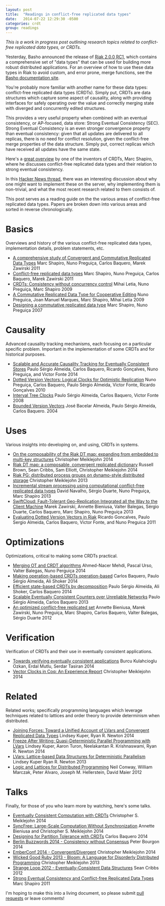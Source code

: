```yaml
---
layout: post
title:  "Readings in conflict-free replicated data types"
date:   2014-07-22 12:29:30 -0500
categories: crdt
group: readings
---
```


_This is a work in progress post outlining research topics related to
conflict-free replicated data types, or CRDTs._

Yesterday, Basho announced the release of [Riak 2.0.0 RC1][RC1], which
contains a comprehensive set of "data types" that can be used for
building more robust distributed applications.  For an overview of how
to use these data types in Riak to avoid custom, and error prone, merge
functions, see the [Basho documentation site][docs].

You're probably more familiar with another name for these data types:
conflict-free replicated data types (CRDTs).  Simply put, CRDTs are data
structures which capture some aspect of causality, along with providing
interfaces for safely operating over the value and correctly merging
state with diverged and concurrently edited structures.

This provides a very useful property when combined with an eventual
consistency, or AP-focused, data store: Strong Eventual Consistency
(SEC).  Strong Eventual Consistency is an even stronger convergence
property than eventual consistency: given that all updates are delivered
to all replicas, there is no need for conflict resolution, given the
conflict-free merge properties of the data structure.  Simply put,
correct replicas which have received all updates have the same state.

Here's a [great overview][overview] by one of the inventors of CRDTs,
Marc Shapiro, where he discusses conflict-free replicated data types and
their relation to strong eventual consistency.

In this [Hacker News thread][hn], there was an interesting discussion
about why one might want to implement these on the server, why
implementing them is non-trivial, and what the most recent research
related to them consists of.

This post serves as a reading guide on the the various areas of
conflict-free replicated data types.  Papers are broken down into various
areas and sorted in reverse chronologically.

# Basics

Overviews and history of the various conflict-free replicated data
types, implementation details, problem statements, etc.

* [A comprehensive study of Convergent and Commutative Replicated Data Types](http://hal.inria.fr/inria-00555588)
  <span class="author">Marc Shapiro, Nuno Preguiça, Carlos Baquero, Marek Zawirski</span>
  <span class="date">2011</span>
* [Conflict-free replicated data types](http://dl.acm.org/citation.cfm?id=2050642)
  <span class="author">Marc Shapiro, Nuno Preguiça, Carlos Baquero, Marek Zawirski</span>
  <span class="date">2011</span>
* [CRDTs: Consistency without concurrency control](http://arxiv.org/abs/0907.0929)
  <span class="author">Mihai Letia, Nuno Preguiça, Marc Shapiro</span>
  <span class="date">2009</span>
* [A Commutative Replicated Data Type for Cooperative Editing](http://dl.acm.org/citation.cfm?id=1584339.1584604)
  <span class="author">Nuno Preguica, Joan Manuel Marques, Marc Shapiro, Mihai Letia</span>
  <span class="date">2009</span>
* [Designing a commutative replicated data type](http://arxiv.org/abs/0710.1784)
  <span class="author">Marc Shapiro, Nuno Preguiça</span>
  <span class="date">2007</span>

# Causality

Advanced causality tracking mechanisms, each focusing on a particular
specific problem.  Important in the implementation of some CRDTs and for
historical purposes.

* [Scalable and Accurate Causality Tracking for Eventually Consistent Stores](http://haslab.uminho.pt/tome/files/dvvset-dais.pdf)
  <span class="author">Paulo Sérgio Almeida, Carlos Baquero, Ricardo Gonçalves, Nuno Preguiça, and Victor Fonte</span>
  <span class="date">2014</span>
* [Dotted Version Vectors: Logical Clocks for Optimistic Replication](http://arxiv.org/abs/1011.5808)
  <span class="author">Nuno Preguiça, Carlos Baquero, Paulo Sérgio Almeida, Victor Fonte, Ricardo Gonçalves</span>
  <span class="date">2010</span>
* [Interval Tree Clocks](http://dl.acm.org/citation.cfm?id=1496330)
  <span class="author">Paulo Sérgio Almeida, Carlos Baquero, Victor Fonte</span>
  <span class="date">2008</span>
* [Bounded Version Vectors](http://gsd.di.uminho.pt/publications/gsd-2004-03)
  <span class="author">José Bacelar Almeida, Paulo Sérgio Almeida, Carlos Baquero.</span>
  <span class="date">2004</span>

# Uses

Various insights into developing on, and using, CRDTs in systems.

* [On the composability of the Riak DT map: expanding from embedded to multi-key structures](http://dl.acm.org/citation.cfm?doid=2596631.2596635)
  <span class="author">Christopher Meiklejohn</span>
  <span class="date">2014</span>
* [Riak DT map: a composable, convergent replicated dictionary](http://dl.acm.org/citation.cfm?id=2596633)
  <span class="author">Russell Brown, Sean Cribbs, Sam Elliott, Christopher Meiklejohn</span>
  <span class="date">2014</span>
* [Riak PG: distributed process groups on dynamo-style distributed storage](http://dl.acm.org/citation.cfm?id=2505305.2505309&coll=DL&dl=GUIDE)
  <span class="author">Christopher Meiklejohn</span>
  <span class="date">2013</span>
* [Incremental stream processing using computational conflict-free replicated data types](http://dl.acm.org/citation.cfm?id=2460762)
  <span class="author">David Navalho, Sérgio Duarte, Nuno Preguiça, Marc Shapiro</span>
  <span class="date">2013</span>
* [SwiftCloud: Fault-Tolerant Geo-Replication Integrated all the Way to the Client Machine](http://arxiv.org/abs/1310.3107)
  <span class="author">Marek Zawirski, Annette Bieniusa, Valter Balegas, Sérgio Duarte, Carlos Baquero, Marc Shapiro, Nuno Preguiça</span>
  <span class="date">2013</span>
* [Evaluating Dotted Version Vectors in Riak](http://asc.di.fct.unl.pt/~nmp/pubs/inforum-2011-2.pdf)
  <span class="author">Ricardo Goncalves, Paulo Sergio Almeida, Carlos Baquero, Victor Fonte, and Nuno Preguica</span>
  <span class="date">2011</span>

# Optimizations

Optimizations, critical to making some CRDTs practical.

* [Merging OT and CRDT algorithms](http://dl.acm.org/citation.cfm?id=2596636&CFID=513905613&CFTOKEN=18423880)
  <span class="author">Ahmed-Nacer Mehdi, Pascal Urso, Valter Balegas, Nuno Perguiça</span>
  <span class="date">2014</span>
* [Making operation-based CRDTs operation-based](http://dl.acm.org/citation.cfm?id=2596632&CFID=513905613&CFTOKEN=18423880)
  <span class="author">Carlos Baquero, Paulo Sérgio Almeida, Ali Shoker</span>
  <span class="date">2014</span>
* [Efficient state-based CRDTs by decomposition](http://dl.acm.org/citation.cfm?id=2596634)
  <span class="author">Paulo Sérgio Almeida, Ali Shoker, Carlos Baquero</span>
  <span class="date">2014</span>
* [Scalable Eventually Consistent Counters over Unreliable Networks](http://arxiv.org/abs/1307.3207)
  <span class="author">Paulo Sérgio Almeida, Carlos Baquero</span>
  <span class="date">2013</span>
* [An optimized conflict-free replicated set](http://arxiv.org/abs/1210.3368)
  <span class="author">Annette Bieniusa, Marek Zawirski, Nuno Preguiça, Marc Shapiro, Carlos Baquero, Valter Balegas, Sérgio Duarte</span>
  <span class="date">2012</span>

# Verification

Verification of CRDTs and their use in eventually consistent
applications.

* [Towards verifying eventually consistent applications](http://dl.acm.org/citation.cfm?id=2596638&CFID=513905613&CFTOKEN=18423880)
  <span class="author">Burcu Kulahcioglu Ozkan, Erdal Mutlu, Serdar Tasiran</span>
  <span class="date">2014</span>
* [Vector Clocks in Coq: An Experience Report](http://arxiv.org/abs/1406.4291)
  <span class="author">Christopher Meiklejohn</span>
  <span class="date">2014</span>

# Related

Related works; specifically programming languages which leverage
techniques related to lattices and order theory to provide determinism
when distributed.

* [Joining Forces: Toward a Unified Account of LVars and Convergent Replicated Data Types](https://www.cs.indiana.edu/~lkuper/papers/joining-wodet14.pdf)
  <span class="author">Lindsey Kuper, Ryan R. Newton</span>
  <span class="date">2014</span>
* [Freeze After Writing: Quasi-Deterministic Parallel Programming with LVars](http://www.cs.indiana.edu/~lkuper/papers/lvish-popl14.pdf)
  <span class="author">Lindsey Kuper, Aaron Turon, Neelakantan R. Krishnaswami, Ryan R. Newton</span>
  <span class="date">2014</span>
* [LVars: Lattice-based Data Structures for Deterministic Parallelism](http://www.cs.indiana.edu/~lkuper/papers/lvars-fhpc13.pdf)
  <span class="author">Lindsey Kuper Ryan R. Newton</span>
  <span class="date">2013</span>
* [Logic and Lattices for Distributed Programming](http://www.eecs.berkeley.edu/Pubs/TechRpts/2012/EECS-2012-167.pdf)
  <span class="author">Neil Conway, William Marczak, Peter Alvaro, Joseph M. Hellerstein, David Maier</span>
  <span class="date">2012</span>

# Talks

Finally, for those of you who learn more by watching, here's some talks.

* [Eventually Consistent Computation with CRDTs](https://www.youtube.com/watch?v=8_z9-iRiSZw)
  <span class="author">Christopher S. Meiklejohn</span>
  <span class="date">2014</span>
* [SyncFree: Large-Scale Computation Without Synchronization](https://www.youtube.com/watch?v=1KP_pxFhlVU)
  <span class="author">Annette Bieniusa and Christopher S. Meiklejohn</span>
  <span class="date">2014</span>
* [Designing for Partition Tolerance with CRDTs](https://www.youtube.com/watch?v=y_ewFP-lgyM)
  <span class="author">Carlos Baquero</span>
  <span class="date">2014</span>
* [Berlin Buzzwords 2014 - Consistency without Consensus](https://www.youtube.com/watch?v=U6xLcIf1Qlw)
  <span class="author">Peter Bourgon</span>
  <span class="date">2014</span>
* [EmberConf 2014 - Convergent/Divergent](https://www.youtube.com/watch?v=qyVNG7fnubQ)
  <span class="author">Christopher Meiklejohn</span>
  <span class="date">2014</span>
* [Wicked Good Ruby 2013 - Bloom: A Language for Disorderly Distributed Programming](https://www.youtube.com/watch?v=66bU45vVF00)
  <span class="author">Christopher Meiklejohn</span>
  <span class="date">2013</span>
* [Strange Loop 2012 - Eventually-Consistent Data Structures](http://www.infoq.com/presentations/CRDT)
  <span class="author">Sean Cribbs</span>
  <span class="date">2012</span>
* [Strong Eventual Consistency and Conflict-free Replicated Data Types](http://research.microsoft.com/apps/video/default.aspx?id=153540&r=1)
  <span class="author">Marc Shapiro</span>
  <span class="date">2011</span>

I'm hoping to make this into a living document, so please submit [pull
requests][pull] or leave comments!

[pull]: https://github.com/cmeiklejohn/cmeiklejohn.github.io
[hn]: https://news.ycombinator.com/item?id=8066168
[RC1]: http://lists.basho.com/pipermail/riak-users_lists.basho.com/2014-July/015556.html
[overview]: http://research.microsoft.com/apps/video/default.aspx?id=153540&r=1
[docs]: http://docs.basho.com/riak/2.0.0/theory/concepts/crdts/
